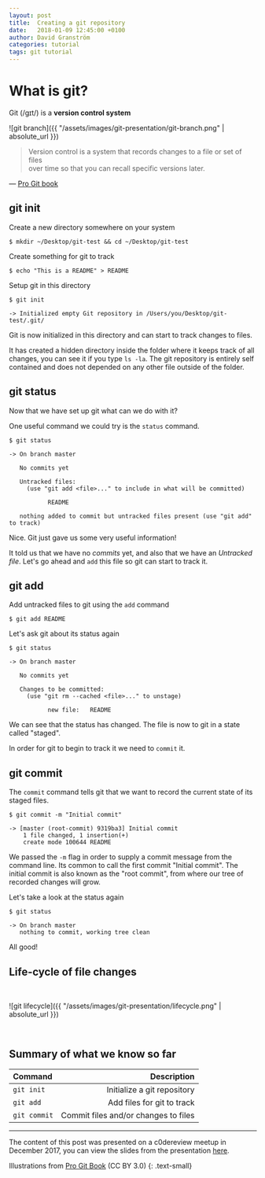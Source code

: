 ```yaml
---
layout: post
title:  Creating a git repository
date:   2018-01-09 12:45:00 +0100
author: David Granström
categories: tutorial
tags: git tutorial
---
```


# What is git?

Git (/ɡɪt/) is a **version control system**

![git branch]({{ "/assets/images/git-presentation/git-branch.png" | absolute_url }})

> Version control is a system that records changes to a file or set of files<br/> over time so that you can recall specific versions later. 

— [Pro Git book](https://git-scm.com/book/en/v2)

## git init

Create a new directory somewhere on your system

```shell
$ mkdir ~/Desktop/git-test && cd ~/Desktop/git-test
```

Create something for git to track

```shell
$ echo "This is a README" > README
```

Setup git in this directory

```shell
$ git init

-> Initialized empty Git repository in /Users/you/Desktop/git-test/.git/
```

Git is now initialized in this directory and can start to track changes to files.

It has created a hidden directory inside the folder where it keeps track of all changes, you can see it if you type `ls -la`. The git repository is entirely self contained and does not depended on any other file outside of the folder.


## git status

Now that we have set up git what can we do with it?

One useful command we could try is the `status` command.

```shell
$ git status

-> On branch master

   No commits yet

   Untracked files:
     (use "git add <file>..." to include in what will be committed)

           README

   nothing added to commit but untracked files present (use "git add" to track)
```

Nice. Git just gave us some very useful information!

It told us that we have no *commits* yet, and also that we have an *Untracked file*. Let's go ahead and `add` this file so git can start to track it.


## git add

Add untracked files to git using the `add` command

```shell
$ git add README
```

Let's ask git about its status again


```shell
$ git status

-> On branch master

   No commits yet

   Changes to be committed:
     (use "git rm --cached <file>..." to unstage)

           new file:   README
```

We can see that the status has changed. The file is now to git in a state called "staged".

In order for git to begin to track it we need to `commit` it.


## git commit

The `commit` command tells git that we want to record the current state of its staged files.

```shell
$ git commit -m "Initial commit"

-> [master (root-commit) 9319ba3] Initial commit
    1 file changed, 1 insertion(+)
    create mode 100644 README
```

We passed the `-m` flag in order to supply a commit message from the command line. Its common to call the first commit "Initial commit". The initial commit is also known as the "root commit", from where our tree of recorded changes will grow.

Let's take a look at the status again

```shell
$ git status

-> On branch master
   nothing to commit, working tree clean
```

All good!


## Life-cycle of file changes

<br/>

![git lifecycle]({{ "/assets/images/git-presentation/lifecycle.png" | absolute_url }})

<br/>

## Summary of what we know so far

| Command                     | Description                          |
|:--------------------------- | ------------------------------------:|
| `git init`                  | Initialize a git repository          |
| `git add`                   | Add files for git to track           |
| `git commit`                | Commit files and/or changes to files |

---

The content of this post was presented on a c0dereview meetup in December 2017, you can view the slides from the presentation [here](https://davidgranstrom.github.io/git-presentation).

Illustrations from [Pro Git Book](https://git-scm.com/book/en/v2) (CC BY 3.0)
{: .text-small}
